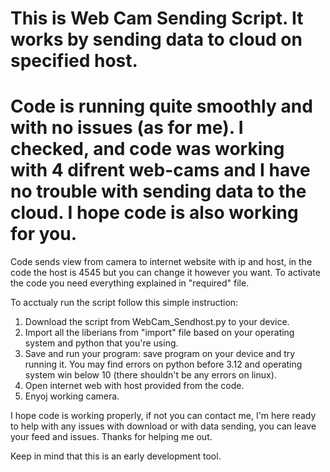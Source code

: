 This is Web Cam Sending Script. 
It works by sending data to cloud on specified host.
=
Code is running quite smoothly and with no issues (as for me). 
I checked, and code was working with 4 difrent web-cams and I have no trouble with sending data to the cloud.
I hope code is also working for you.
=

Code sends view from camera to internet website with ip and host, in the code the host is 4545 but you can change it however you want.
To activate the code you need everything explained in "required" file.

To acctualy run the script follow this simple instruction:
1. Download the script from WebCam_Sendhost.py to your device.
2. Import all the liberians from "import" file based on your operating system and python that you're using.
3. Save and run your program:
   save program on your device and try running it.
   You may find errors on python before 3.12 and operating system win below 10 (there shouldn't be any errors on linux).
4. Open internet web with host provided from the code.
5. Enyoj working camera. 

I hope code is working properly, if not you can contact me, I'm here ready to help with any issues with download or with data sending, you can leave your feed and issues. Thanks for helping me out.

Keep in mind that this is an early development tool.

